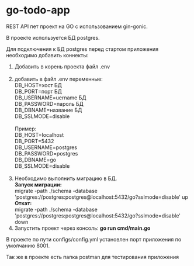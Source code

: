 # go-todo-app
REST API пет проект на GO с использованием gin-gonic.

<p>В проекте используется БД postgres.</p>

Для подключения к БД postgres перед стартом приложения необходимо добавить коннекты:<br />
1. Добавить в корень проекта файл .env<br /><br />
2. добавить в файл .env переменные:<br />
DB_HOST=хост БД<br />
DB_PORT=порт БД<br />
DB_USERNAME=uername БД<br />
DB_PASSWORD=пароль БД<br />
DB_DBNAME=название БД<br />
DB_SSLMODE=disable<br /><br />
Пример:<br />
DB_HOST=localhost<br />
DB_PORT=5432<br />
DB_USERNAME=postgres<br />
DB_PASSWORD=postgres<br />
DB_DBNAME=go<br />
DB_SSLMODE=disable<br /><br />
3. Необходимо выполнить миграцию в БД.<br />
<b>Запуск миграции:</b><br />
migrate -path ./schema -database 'postgres://postgres:postgres@localhost:5432/go?sslmode=disable' up<br />
<b>Откат:</b><br />
migrate -path ./schema -database 'postgres://postgres:postgres@localhost:5432/go?sslmode=disable' down
4. Запустить проект через консоль: <b>go run cmd/main.go</b>

В проекте по пути configs/config.yml установлен порт приложения по умолчанию 8001.

Так же в проекте есть папка postman для тестирования приложения